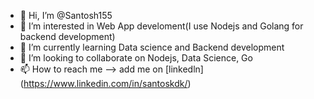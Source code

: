 - 👋 Hi, I’m @Santosh155
- 👀 I’m interested in Web App develoment(I use Nodejs and Golang for backend development)
- 🌱 I’m currently learning Data science and Backend development
- 💞️ I’m looking to collaborate on Nodejs, Data Science, Go
- 📫 How to reach me --> add me on [linkedln] (https://www.linkedin.com/in/santoskdk/)

<!---
Santosh155/Santosh155 is a ✨ special ✨ repository because its `README.md` (this file) appears on your GitHub profile.
You can click the Preview link to take a look at your changes.
--->
